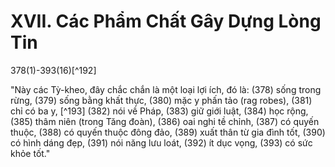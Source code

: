 # XVII. Các Phẩm Chất Gây Dựng Lòng Tin

378(1)-393(16)[^192]

"Này các Tỳ-kheo, đây chắc chắn là một loại lợi ích, đó là: (378) sống trong rừng, (379) sống bằng khất thực, (380) mặc y phấn tảo (rag robes), (381) chỉ có ba y, [^193] (382) nói về Pháp, (383) giữ giới luật, (384) học rộng, (385) thâm niên (trong Tăng đoàn), (386) oai nghi tề chỉnh, (387) có quyến thuộc, (388) có quyến thuộc đông đảo, (389) xuất thân từ gia đình tốt, (390) có hình dáng đẹp, (391) nói năng lưu loát, (392) ít dục vọng, (393) có sức khỏe tốt."